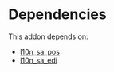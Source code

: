 # Dependencies

This addon depends on:

- [l10n_sa_pos](https://github.com/bringout/oca-ocb-l10n_me-africa/tree/7beca876f3da22d6c67f9c9028b2e2b9b6b28cfe/odoo-bringout-oca-ocb-l10n_sa_pos)
- [l10n_sa_edi](https://github.com/bringout/oca-ocb-l10n_me-africa/tree/7beca876f3da22d6c67f9c9028b2e2b9b6b28cfe/odoo-bringout-oca-ocb-l10n_sa_edi)
